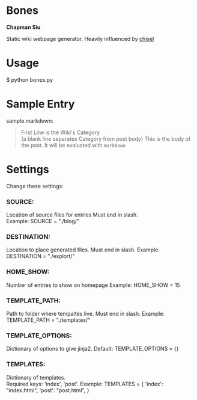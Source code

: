 # Bones

**Chapman Siu**

Static wiki webpage generator. Heavily influenced by [chisel](https://github.com/dz/chisel)

# Usage

$ python bones.py

# Sample Entry

sample.markdown:

> 	First Line is the Wiki's Category  
> 	(a blank line separates Category from post body)
>   This is the body of the post. It will be evaluated with `markdown`

# Settings 

Change these settings:

### SOURCE:
Location of source files for entries
Must end in slash.  
Example: SOURCE = "./blog/" 

### DESTINATION:
Location to place generated files.
Must end in slash.
Example: DESTINATION = "./explort/"

### HOME_SHOW:
Number of entries to show on homepage
Example: HOME_SHOW = 15

### TEMPLATE_PATH:
Path to folder where tempaltes live.
Must end in slash.
Example: TEMPLATE_PATH = "./templates/" 

### TEMPLATE_OPTIONS:
Dictionary of options to give jinja2.
Default: TEMPLATE_OPTIONS = {}

### TEMPLATES:
Dictionary of templates.  
Required keys: 'index', 'post'.
Example: 
        TEMPLATES = {
            'index': "index.html",
            'post': "post.html",
        }

